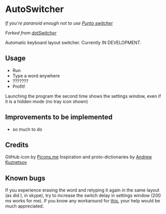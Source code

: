 AutoSwitcher
===========
*If you're paranoid enough not to use [Punto switcher](http://punto.yandex.ru "closed source software from Russia :(")*

*Forked from [dotSwitcher](https://github.com/kurumpa/dotSwitcher "open source software from Ukraine :)")*

Automatic keyboard layout switcher. Currently IN DEVELOPMENT. 

Usage
-----
* Run
* Type a word anywhere
* ???????
* Profit!

Launching the program the second time shows the settings window, even if it is a hidden mode (no tray icon shown)

Improvements to be implemented
------------------------------
* so much to do

Credits
-------
GitHub icon by [Picons.me](https://picons.me/)
Inspiration and proto-dictionaries by [Andrew Kuznetsov](https://xneur.ru)

Known bugs
----------
If you experience erasing the word and retyping it again in the same layout (as did I, in skype), try to increase the switch delay in settings window (200 ms works for me).
If you know any workaround for [this](http://stackoverflow.com/questions/27720728/cant-send-wm-inputlangchangerequest-to-some-controls), your help would be much appreciated.
